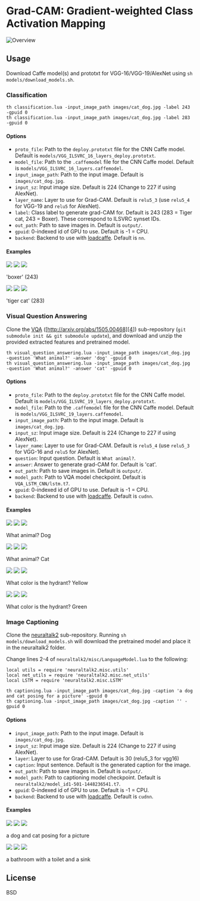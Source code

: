 
# Grad-CAM: Gradient-weighted Class Activation Mapping

![Overview](http://i.imgur.com/qBPR3aM.jpg)

## Usage

Download Caffe model(s) and prototxt for VGG-16/VGG-19/AlexNet using `sh models/download_models.sh`.

### Classification

```
th classification.lua -input_image_path images/cat_dog.jpg -label 243 -gpuid 0
th classification.lua -input_image_path images/cat_dog.jpg -label 283 -gpuid 0
```

#### Options

- `proto_file`: Path to the `deploy.prototxt` file for the CNN Caffe model. Default is `models/VGG_ILSVRC_16_layers_deploy.prototxt`.
- `model_file`: Path to the `.caffemodel` file for the CNN Caffe model. Default is `models/VGG_ILSVRC_16_layers.caffemodel`.
- `input_image_path`: Path to the input image. Default is `images/cat_dog.jpg`.
- `input_sz`: Input image size. Default is 224 (Change to 227 if using AlexNet).
- `layer_name`: Layer to use for Grad-CAM. Default is `relu5_3` (use `relu5_4` for VGG-19 and `relu5` for AlexNet).
- `label`: Class label to generate grad-CAM for. Default is 243 (283 = Tiger cat, 243 = Boxer). These correspond to ILSVRC synset IDs.
- `out_path`: Path to save images in. Default is `output/`.
- `gpuid`: 0-indexed id of GPU to use. Default is -1 = CPU.
- `backend`: Backend to use with [loadcaffe][3]. Default is `nn`.

#### Examples

![](http://i.imgur.com/OAoSQYT.png)
![](http://i.imgur.com/iZuijZy.png)
![](http://i.imgur.com/o7RStQm.png)

'boxer' (243)

![](http://i.imgur.com/OAoSQYT.png)
![](http://i.imgur.com/NzXRy5E.png)
![](http://i.imgur.com/fP0Dd87.png)

'tiger cat' (283)

### Visual Question Answering

Clone the [VQA][5] ([http://arxiv.org/abs/1505.00468][4]) sub-repository (`git submodule init && git submodule update`), and download and unzip the provided extracted features and pretrained model.

```
th visual_question_answering.lua -input_image_path images/cat_dog.jpg -question 'What animal?' -answer 'dog' -gpuid 0
th visual_question_answering.lua -input_image_path images/cat_dog.jpg -question 'What animal?' -answer 'cat' -gpuid 0

```

#### Options

- `proto_file`: Path to the `deploy.prototxt` file for the CNN Caffe model. Default is `models/VGG_ILSVRC_19_layers_deploy.prototxt`.
- `model_file`: Path to the `.caffemodel` file for the CNN Caffe model. Default is `models/VGG_ILSVRC_19_layers.caffemodel`.
- `input_image_path`: Path to the input image. Default is `images/cat_dog.jpg`.
- `input_sz`: Input image size. Default is 224 (Change to 227 if using AlexNet).
- `layer_name`: Layer to use for Grad-CAM. Default is `relu5_4` (use `relu5_3` for VGG-16 and `relu5` for AlexNet).
- `question`: Input question. Default is `What animal?`.
- `answer`: Answer to generate grad-CAM for. Default is 'cat'.
- `out_path`: Path to save images in. Default is `output/`.
- `model_path`: Path to VQA model checkpoint. Default is `VQA_LSTM_CNN/lstm.t7`.
- `gpuid`: 0-indexed id of GPU to use. Default is -1 = CPU.
- `backend`: Backend to use with [loadcaffe][3]. Default is `cudnn`.

#### Examples

![](http://i.imgur.com/OAoSQYT.png)
![](http://i.imgur.com/QBTstax.png)
![](http://i.imgur.com/NRyhfdL.png)

What animal? Dog

![](http://i.imgur.com/OAoSQYT.png)
![](http://i.imgur.com/hqBWRAm.png)
![](http://i.imgur.com/lwj5oAX.png)

What animal? Cat

![](http://i.imgur.com/CUIiOrd.png)
![](http://i.imgur.com/6oS8lQp.png)
![](http://i.imgur.com/1za35Sj.png)

What color is the hydrant? Yellow

![](http://i.imgur.com/CUIiOrd.png)
![](http://i.imgur.com/UY8moms.png)
![](http://i.imgur.com/DDsMv7A.png)

What color is the hydrant? Green

### Image Captioning

Clone the [neuraltalk2][6] sub-repository. Running `sh models/download_models.sh` will download the pretrained model and place it in the neuraltalk2 folder.

Change lines 2-4 of `neuraltalk2/misc/LanguageModel.lua` to the following:

```
local utils = require 'neuraltalk2.misc.utils'
local net_utils = require 'neuraltalk2.misc.net_utils'
local LSTM = require 'neuraltalk2.misc.LSTM'
```


```
th captioning.lua -input_image_path images/cat_dog.jpg -caption 'a dog and cat posing for a picture' -gpuid 0
th captioning.lua -input_image_path images/cat_dog.jpg -caption '' -gpuid 0

```
#### Options

- `input_image_path`: Path to the input image. Default is `images/cat_dog.jpg`.
- `input_sz`: Input image size. Default is 224 (Change to 227 if using AlexNet).
- `layer`: Layer to use for Grad-CAM. Default is 30 (relu5_3 for vgg16)
- `caption`: Input sentence. Default is the generated caption for the image.
- `out_path`: Path to save images in. Default is `output/`.
- `model_path`: Path to captioning model checkpoint. Default is `neuraltalk2/model_id1-501-1448236541.t7`.
- `gpuid`: 0-indexed id of GPU to use. Default is -1 = CPU.
- `backend`: Backend to use with [loadcaffe][3]. Default is `cudnn`.

#### Examples

![](http://i.imgur.com/OAoSQYT.png)
![](http://i.imgur.com/TiKdMMw.png)
![](http://i.imgur.com/GSQeR2M.png)

a dog and cat posing for a picture

![](http://i.imgur.com/gE6VXql.png)
![](http://i.imgur.com/K3E9TWS.png)
![](http://i.imgur.com/em2oHRy.png)

a bathroom with a toilet and a sink

## License

BSD

[3]: https://github.com/szagoruyko/loadcaffe
[4]: http://arxiv.org/abs/1505.00468
[5]: https://github.com/VT-vision-lab/VQA_LSTM_CNN
[6]: https://github.com/karpathy/neuraltalk2 
